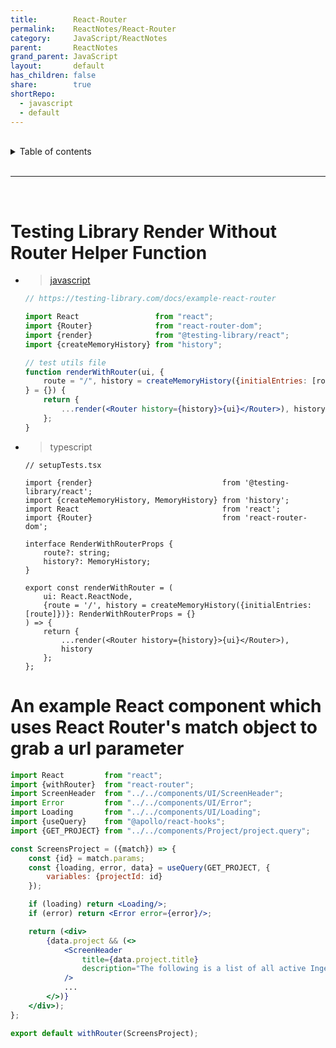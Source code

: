 ```yaml
---
title:        React-Router
permalink:    ReactNotes/React-Router
category:     JavaScript/ReactNotes
parent:       ReactNotes
grand_parent: JavaScript
layout:       default
has_children: false
share:        true
shortRepo:
  - javascript
  - default          
---
```


<br/>          

<details markdown="block">                
<summary>                
Table of contents                
</summary>                
{: .text-delta }                
1. TOC                
{:toc}                
</details>                

<br/>                

***                

<br/>

# Testing Library Render Without Router Helper Function

- > [javascript](https://testing-library.com/docs/example-react-router)

    ```jsx
    // https://testing-library.com/docs/example-react-router
    
    import React                 from "react";
    import {Router}              from "react-router-dom";
    import {render}              from "@testing-library/react";
    import {createMemoryHistory} from "history";
    
    // test utils file
    function renderWithRouter(ui, {
        route = "/", history = createMemoryHistory({initialEntries: [route]})
    } = {}) {
        return {
            ...render(<Router history={history}>{ui}</Router>), history
        };
    }
    ```

- > typescript

    ```tsx
    // setupTests.tsx
    
    import {render}                             from '@testing-library/react';
    import {createMemoryHistory, MemoryHistory} from 'history';
    import React                                from 'react';
    import {Router}                             from 'react-router-dom';
    
    interface RenderWithRouterProps {
        route?: string;
        history?: MemoryHistory;
    }
    
    export const renderWithRouter = (
        ui: React.ReactNode,
        {route = '/', history = createMemoryHistory({initialEntries: [route]})}: RenderWithRouterProps = {}
    ) => {
        return {
            ...render(<Router history={history}>{ui}</Router>),
            history
        };
    };
    ```

# An example React component which uses React Router's match object to grab a url parameter

```jsx
import React         from "react";
import {withRouter}  from "react-router";
import ScreenHeader  from "../../components/UI/ScreenHeader";
import Error         from "../../components/UI/Error";
import Loading       from "../../components/UI/Loading";
import {useQuery}    from "@apollo/react-hooks";
import {GET_PROJECT} from "../../components/Project/project.query";

const ScreensProject = ({match}) => {
    const {id} = match.params;
    const {loading, error, data} = useQuery(GET_PROJECT, {
        variables: {projectId: id}
    });

    if (loading) return <Loading/>;
    if (error) return <Error error={error}/>;

    return (<div>
        {data.project && (<>
            <ScreenHeader
                title={data.project.title}
                description="The following is a list of all active Ingest Sheets for a project"
            />
            ...
        </>)}
    </div>);
};

export default withRouter(ScreensProject);
```